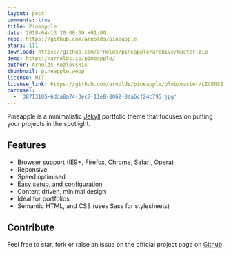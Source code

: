 ```yaml
---
layout: post
comments: true
title: Pineapple
date: 2018-04-13 20:00:00 +01:00
repo: https://github.com/arnolds/pineapple
stars: 111
download: https://github.com/arnolds/pineapple/archive/master.zip
demo: https://arnolds.io/pineapple/
author: Arnolds Kozlovskis
thumbnail: pineapple.webp
license: MIT
license_link: https://github.com/arnolds/pineapple/blob/master/LICENSE.md
carousel:
  - '38713105-6dda8a74-3ec7-11e8-8062-8aa6cf24c795.jpg'
---
```


Pineapple is a minimalistic [Jekyll](https://jekyllrb.com) portfolio theme that focuses on putting your projects in the spotlight.

## Features

* Browser support (IE9+, Firefox, Chrome, Safari, Opera)
* Reponsive
* Speed optimised
* [Easy setup, and configuration](https://github.com/arnolds/pineapple/blob/master/README.md)
* Content driven, minimal design
* Ideal for portfolios
* Semantic HTML, and CSS (uses Sass for stylesheets)

## Contribute

Feel free to star, fork or raise an issue on the official project page on [Github](https://github.com/arnolds/pineapple/).
